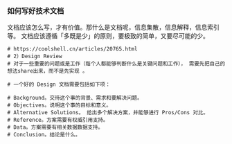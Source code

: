 ### 如何写好技术文档

文档应该怎么写，才有价值。那什么是文档呢，信息集散，信息解释，信息索引等。
文档应该遵循「多既是少」的原则，要极致的简单，又要尽可能的少。


```shell
# https://coolshell.cn/articles/20765.html
# 2）Design Review
# 对于一些重要的问题或是工作（每个人都能够判断什么是关键问题和工作）， 需要先把自己的想法share出来，而不是先实现 。

# 一个好的 Design 文档需要包括如下项：

# Background。交待这个事的背景、需求和要解决问题。
# Objectives。说明这个事的目标和意义。
# Alternative Solutions。 给出多个解决方案，并能够进行 Pros/Cons 对比。
# Reference。方案需要有权威引用支持。
# Data。方案需要有相关数据数据支持。
# Conclusion。结论是什么。
```